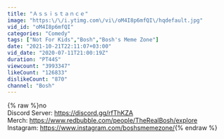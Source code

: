 ```yaml
---
title: "Ａｓｓｉｓｔａｎｃｅ"
image: "https:\/\/i.ytimg.com\/vi\/oM4I8p6mfQI\/hqdefault.jpg"
vid_id: "oM4I8p6mfQI"
categories: "Comedy"
tags: ["Not For Kids","Bosh","Bosh's Meme Zone"]
date: "2021-10-21T22:11:07+03:00"
vid_date: "2020-07-11T21:00:19Z"
duration: "PT44S"
viewcount: "3993347"
likeCount: "126833"
dislikeCount: "870"
channel: "Bosh"
---
```

{% raw %}no<br />Discord Server: <a rel="nofollow" target="blank" href="https://discord.gg/rfThKZA">https://discord.gg/rfThKZA</a><br />Merch: <a rel="nofollow" target="blank" href="https://www.redbubble.com/people/TheRealBosh/explore">https://www.redbubble.com/people/TheRealBosh/explore</a><br />Instagram: <a rel="nofollow" target="blank" href="https://www.instagram.com/boshsmemezone/">https://www.instagram.com/boshsmemezone/</a>{% endraw %}
